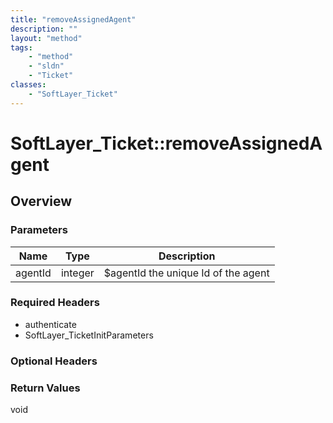 ```yaml
---
title: "removeAssignedAgent"
description: ""
layout: "method"
tags:
    - "method"
    - "sldn"
    - "Ticket"
classes:
    - "SoftLayer_Ticket"
---
```

# SoftLayer_Ticket::removeAssignedAgent
## Overview 




### Parameters 
|Name | Type | Description |
| --- | --- | --- |
|agentId| integer| $agentId the unique Id of the agent|


### Required Headers
* authenticate
* SoftLayer_TicketInitParameters

### Optional Headers

### Return Values
void
